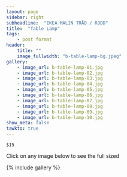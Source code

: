 ```yaml
---
layout: page
sidebar: right
subheadline:  "IKEA MALIN TRÅD / RODD"
title:  "Table Lamp"
tags:
    - post format
header:
    title: ""
    image_fullwidth: "b-table-lamp-bg.jpeg"
gallery:
    - image_url: b-table-lamp-01.jpg
    - image_url: b-table-lamp-02.jpg
    - image_url: b-table-lamp-03.jpg
    - image_url: b-table-lamp-04.jpg
    - image_url: b-table-lamp-05.jpg
    - image_url: b-table-lamp-06.jpg
    - image_url: b-table-lamp-07.jpg
    - image_url: b-table-lamp-08.jpg
    - image_url: b-table-lamp-09.jpg
    - image_url: b-table-lamp-10.jpg
show_meta: false
tawkto: true
---
```

`$15`



<p>Click on any image below to see the full sized </p>

{% include gallery %}
